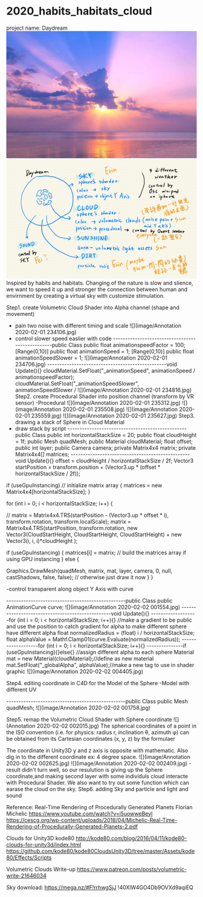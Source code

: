 # 2020_habits_habitats_cloud
project name: Daydream
![](image/IMG_3357.JPG)
![](image/IMG_3343.JPG)
Inspired by habits and habitats. Changing of the nature is slow and slience, we want to speed it up and stronger the connection between human and envirnment by creating a virtual sky with customize stimulation. 

Step1. create Volumetric Cloud Shader into Alpha channel (shape and movement)
- pain two noise with different timing and scale
![](image/Annotation 2020-02-01 234106.jpg)
- control slower speed easlier with code 
-------------------------------------------------public Class
public float animationspeedFactor = 100;
[Range(0,10)] public float animationSpeed = 1;
[Range(0,10)] public float animationSpeedSlower = 1;
![](image/Annotation 2020-02-01 234706.jpg)
-------------------------------------------------void Update(){}
cloudMaterial.SetFloat("_animationSpeed", animationSpeed / animationspeedFactor);
cloudMaterial.SetFloat("_animationSpeedSlower", animationSpeedSlower /
![](image/Annotation 2020-02-01 234816.jpg)
Step2. create Procedural Shader into position channel (transform by VR sensor)
-Procedural
![](image/Annotation 2020-02-01 235312.jpg)
![](image/Annotation 2020-02-01 235508.jpg)
![](image/Annotation 2020-02-01 235559.jpg)
![](image/Annotation 2020-02-01 235627.jpg)
Step3. drawing a stack of Sphere in Cloud Material 
- draw stack by script
-------------------------------------------------public Class
public int horizontalStackSize = 20;
public float cloudHeight = 1f;
public Mesh quadMesh;
public Material cloudMaterial;
float offset;
public int layer;
public Camera camera;
private Matrix4x4 matrix;
private Matrix4x4[] matrices;
-------------------------------------------------void Update(){}
offset = cloudHeight / horizontalStackSize / 2f;
Vector3 startPosition = transform.position + (Vector3.up * (offset * horizontalStackSize / 2f));


if (useGpuInstancing) // initialize matrix array
{
matrices = new Matrix4x4[horizontalStackSize];
}


for (int i = 0; i < horizontalStackSize; i++)
{


// matrix = Matrix4x4.TRS(startPosition - (Vector3.up * offset * i), transform.rotation, transform.localScale);
matrix = Matrix4x4.TRS(startPosition, transform.rotation, new Vector3(CloudStartHeight, CloudStartHeight, CloudStartHeight) + new Vector3(i, i, i)*cloudHeight );


if (useGpuInstancing)
{
matrices[i] = matrix; // build the matrices array if using GPU instancing
}
else
{ 

Graphics.DrawMesh(quadMesh, matrix, mat, layer, camera, 0, null, castShadows, false, false); // otherwise just draw it now
}
}

-control transparent along object Y Axis with curve

-------------------------------------------------public Class
public AnimationCurve curve;
![](image/Annotation 2020-02-02 001554.jpg)
-------------------------------------------------void Update(){}
-------------------for (int i = 0; i < horizontalStackSize; i++){}
//make a gradient to be public and use the position to catch gradient for alpha to make different sphere have different alpha
float normalizedRadius = (float) i / horizontalStackSize;
float alphaValue = Mathf.Clamp01(curve.Evaluate(normalizedRadius));
-------------------for (int i = 0; i < horizontalStackSize; i++){}
---------------if (useGpuInstancing){}else{}
//assign different alpha to each sphere
Material mat = new Material(cloudMaterial);//define as new material
mat.SetFloat("_globalAlpha", alphaValue);//make a new tag to use in shader graphic
![](image/Annotation 2020-02-02 004405.jpg)

Step4. editing coordinate in C4D for the Model of the Sphere
-Model with different UV

-------------------------------------------------public Class
public Mesh quadMesh;
![](image/Annotation 2020-02-02 001758.jpg)

Step5. remap the Volumetric Cloud Shader with Sphere coordinate
![](Annotation 2020-02-02 002015.jpg)
The spherical coordinates of a point in the ISO convention (i.e. for physics: radius r, inclination θ, azimuth φ) can be obtained from its Cartesian coordinates (x, y, z) by the formulaer 

The coordinate in Unity3D y and z axis is opposite with mathematic. Also dig in to the different coordinate ex: 4 degree space.
![](image/Annotation 2020-02-02 002625.jpg)
![](image/Annotation 2020-02-02 002409.jpg)
-result didn't turn well, so our resulution is giving up the Sphere coordinate,and making second layer with some individuls cloud interacte with Procedural Shader. We also want to try out some function which can earase the cloud on the sky.
Step6. adding Sky and particle and light and sound



Reference:
Real-Time Rendering of Procedurally Generated Planets 
Florian Michelic
https://www.youtube.com/watch?v=i5uowweBeyI
https://cescg.org/wp-content/uploads/2018/04/Michelic-Real-Time-Rendering-of-Procedurally-Generated-Planets-2.pdf

Clouds for Unity3D
kode80
http://kode80.com/blog/2016/04/11/kode80-clouds-for-unity3d/index.html
https://github.com/kode80/kode80CloudsUnity3D/tree/master/Assets/kode80/Effects/Scripts

Volumetric Clouds Write-up
https://www.patreon.com/posts/volumetric-write-21646034

Sky download:
https://mega.nz/#F!rrhwgSjJ
!40XlW4GO4Db9OVXd9aqiEQ

